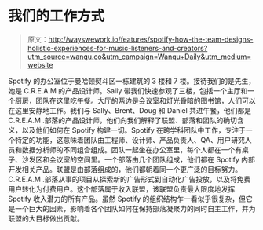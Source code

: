 # 我们的工作方式

> 原文：<http://wayswework.io/features/spotify-how-the-team-designs-holistic-experiences-for-music-listeners-and-creators?utm_source=wanqu.co&utm_campaign=Wanqu+Daily&utm_medium=website>

Spotify 的办公室位于曼哈顿熨斗区一栋建筑的 3 楼和 7 楼。接待我们的是先生，她是 C.R.E.A.M 的产品设计师。Sally 带我们快速参观了三楼，包括一个主厅和一个厨房，团队在这里吃午餐。大厅的两边是会议室和灯光昏暗的图书馆，人们可以在这里安静地工作。我们与 Sally、Brent、Doug 和 Daniel 共进午餐，他们都是 C.R.E.A.M .部落的产品设计师，他们向我们解释了联盟、部落和团队的确切含义，以及他们如何在 Spotify 构建一切。Spotify 在跨学科团队中工作，专注于一个特定的功能，这意味着团队由工程师、设计师、产品负责人、QA、用户研究人员和数据分析师的不同组合组成。团队一起坐在办公室里，每个人都在一个有桌子、沙发区和会议室的空间里。一个部落由几个团队组成，他们都在 Spotify 内部开发相关产品。联盟是由部落组成的，他们都朝着同一个更广泛的目标努力。C.R.E.A.M .部落从事的项目从探索新的广告形式到自动化广告投放，以及将免费用户转化为付费用户。这个部落属于收入联盟，该联盟负责最大限度地发挥 Spotify 收入潜力的所有产品。虽然 Spotify 的组织结构乍一看似乎很复杂，但它是一个巨大的因素，影响着各个团队如何在保持部落凝聚力的同时自主工作，并为联盟的大目标做出贡献。